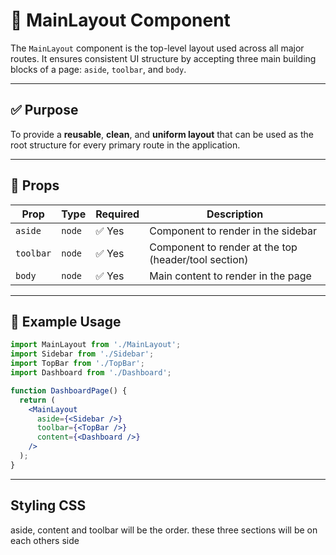 # 🧱 MainLayout Component

The `MainLayout` component is the top-level layout used across all major routes. It ensures consistent UI structure by accepting three main building blocks of a page: `aside`, `toolbar`, and `body`.

---

## ✅ Purpose

To provide a **reusable**, **clean**, and **uniform layout** that can be used as the root structure for every primary route in the application.

---

## 🧩 Props

| Prop     | Type     | Required | Description                            |
|----------|----------|----------|----------------------------------------|
| `aside`  | `node`   | ✅ Yes    | Component to render in the sidebar     |
| `toolbar`| `node`   | ✅ Yes    | Component to render at the top (header/tool section) |
| `body`   | `node`   | ✅ Yes    | Main content to render in the page     |

---

## 🧪 Example Usage

```jsx
import MainLayout from './MainLayout';
import Sidebar from './Sidebar';
import TopBar from './TopBar';
import Dashboard from './Dashboard';

function DashboardPage() {
  return (
    <MainLayout
      aside={<Sidebar />}
      toolbar={<TopBar />}
      content={<Dashboard />}
    />
  );
}

```

---

## Styling CSS

aside, content and toolbar will be the order.
these three sections will be on each others side
